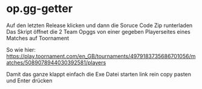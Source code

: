 # op.gg-getter

Auf den letzten Release klicken und dann die Soruce Code Zip runterladen
Das Skript öffnet die 2 Team Opggs von einer gegeben Playerseites eines Matches auf Toornament

So wie hier:
https://play.toornament.com/en_GB/tournaments/4979183735686701056/matches/5089078944030392581/players

Damit das ganze klappt einfach die Exe Datei starten link rein copy pasten und Enter drücken
